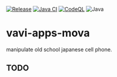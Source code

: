 [![Release](https://jitpack.io/v/umjammer/vavi-apps-mova.svg)](https://jitpack.io/#umjammer/vavi-apps-mova)
[![Java CI](https://github.com/umjammer/vavi-apps-mova/actions/workflows/maven.yml/badge.svg)](https://github.com/umjammer/vavi-apps-mova/actions/workflows/maven.yml)
[![CodeQL](https://github.com/umjammer/vavi-apps-mova/actions/workflows/codeql.yml/badge.svg)](https://github.com/umjammer/vavi-apps-mova/actions/workflows/codeql-analysis.yml)
![Java](https://img.shields.io/badge/Java-8-b07219)

# vavi-apps-mova

manipulate old school japanese cell phone.

## TODO
